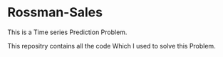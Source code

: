 # Rossman-Sales
This is a Time series Prediction Problem.

This repositry contains all the code Which I used to solve this Problem.

